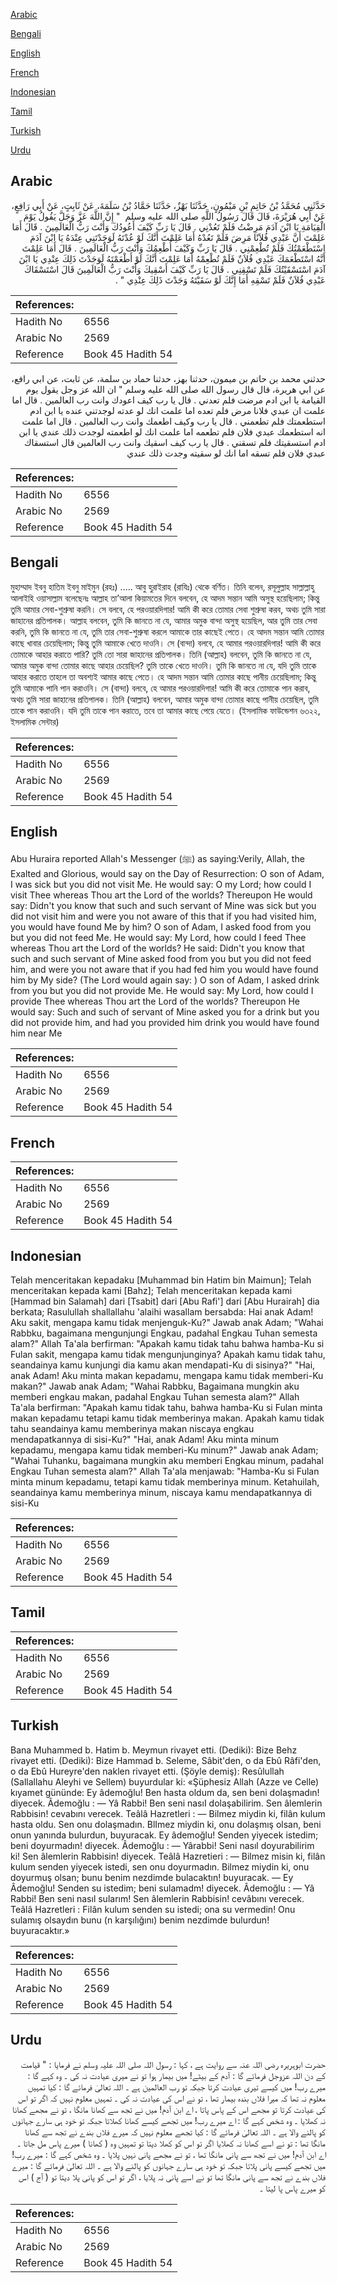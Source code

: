 [Arabic](#arabic)

[Bengali](#bengali)

[English](#english)

[French](#french)

[Indonesian](#indonesian)

[Tamil](#tamil)

[Turkish](#turkish)

[Urdu](#urdu)

## Arabic


<div dir="rtl" lang="ar" style={{fontSize:'larger',backgroundColor:'#f8f9fa',padding:20}}>
حَدَّثَنِي مُحَمَّدُ بْنُ حَاتِمِ بْنِ مَيْمُونٍ، حَدَّثَنَا بَهْزٌ، حَدَّثَنَا حَمَّادُ بْنُ سَلَمَةَ، عَنْ ثَابِتٍ، عَنْ أَبِي رَافِعٍ، عَنْ أَبِي هُرَيْرَةَ، قَالَ قَالَ رَسُولُ اللَّهِ صلى الله عليه وسلم ‏ "‏ إِنَّ اللَّهَ عَزَّ وَجَلَّ يَقُولُ يَوْمَ الْقِيَامَةِ يَا ابْنَ آدَمَ مَرِضْتُ فَلَمْ تَعُدْنِي ‏.‏ قَالَ يَا رَبِّ كَيْفَ أَعُودُكَ وَأَنْتَ رَبُّ الْعَالَمِينَ ‏.‏ قَالَ أَمَا عَلِمْتَ أَنَّ عَبْدِي فُلاَنًا مَرِضَ فَلَمْ تَعُدْهُ أَمَا عَلِمْتَ أَنَّكَ لَوْ عُدْتَهُ لَوَجَدْتَنِي عِنْدَهُ يَا ابْنَ آدَمَ اسْتَطْعَمْتُكَ فَلَمْ تُطْعِمْنِي ‏.‏ قَالَ يَا رَبِّ وَكَيْفَ أُطْعِمُكَ وَأَنْتَ رَبُّ الْعَالَمِينَ ‏.‏ قَالَ أَمَا عَلِمْتَ أَنَّهُ اسْتَطْعَمَكَ عَبْدِي فُلاَنٌ فَلَمْ تُطْعِمْهُ أَمَا عَلِمْتَ أَنَّكَ لَوْ أَطْعَمْتَهُ لَوَجَدْتَ ذَلِكَ عِنْدِي يَا ابْنَ آدَمَ اسْتَسْقَيْتُكَ فَلَمْ تَسْقِنِي ‏.‏ قَالَ يَا رَبِّ كَيْفَ أَسْقِيكَ وَأَنْتَ رَبُّ الْعَالَمِينَ قَالَ اسْتَسْقَاكَ عَبْدِي فُلاَنٌ فَلَمْ تَسْقِهِ أَمَا إِنَّكَ لَوْ سَقَيْتَهُ وَجَدْتَ ذَلِكَ عِنْدِي ‏"‏ ‏.‏
</div>
<div style={{backgroundColor:'#f8f9fa',padding:20, marginBottom: 10}}><table> <thead> <tr> <th>References:</th> <th></th> </tr> </thead> <tbody><tr><td>Hadith No</td><td>6556</td></tr><tr><td>Arabic No</td><td>2569</td></tr><tr><td>Reference</td><td>Book 45 Hadith 54</td></tr></tbody></table></div>


<div dir="rtl" lang="ar" style={{fontSize:'larger',backgroundColor:'#f8f9fa',padding:20}}>
حدثني محمد بن حاتم بن ميمون، حدثنا بهز، حدثنا حماد بن سلمة، عن ثابت، عن ابي رافع، عن ابي هريرة، قال قال رسول الله صلى الله عليه وسلم " ان الله عز وجل يقول يوم القيامة يا ابن ادم مرضت فلم تعدني . قال يا رب كيف اعودك وانت رب العالمين . قال اما علمت ان عبدي فلانا مرض فلم تعده اما علمت انك لو عدته لوجدتني عنده يا ابن ادم استطعمتك فلم تطعمني . قال يا رب وكيف اطعمك وانت رب العالمين . قال اما علمت انه استطعمك عبدي فلان فلم تطعمه اما علمت انك لو اطعمته لوجدت ذلك عندي يا ابن ادم استسقيتك فلم تسقني . قال يا رب كيف اسقيك وانت رب العالمين قال استسقاك عبدي فلان فلم تسقه اما انك لو سقيته وجدت ذلك عندي
</div>
<div style={{backgroundColor:'#f8f9fa',padding:20, marginBottom: 10}}><table> <thead> <tr> <th>References:</th> <th></th> </tr> </thead> <tbody><tr><td>Hadith No</td><td>6556</td></tr><tr><td>Arabic No</td><td>2569</td></tr><tr><td>Reference</td><td>Book 45 Hadith 54</td></tr></tbody></table></div>

## Bengali


<div dir="ltr" lang="bn" style={{fontSize:'larger',backgroundColor:'#f8f9fa',padding:20}}>
মুহাম্মাদ ইবনু হাতিম ইবনু মাইমুন (রহঃ) ..... আবু হুরাইরাহ (রাযিঃ) থেকে বর্ণিত। তিনি বলেন, রসূলুল্লাহ সাল্লাল্লাহু আলাইহি ওয়াসাল্লাম বলেছেনঃ আল্লাহ তা’আলা কিয়ামতের দিনে বলবেন, হে আদম সন্তান আমি অসুস্থ হয়েছিলাম; কিন্তু তুমি আমার সেবা-শুশ্রুষা করনি। সে বলবে, হে পরওয়ারদিগার! আমি কী করে তোমার সেবা শুশ্রুষা করব, অথচ তুমি সারা জাহানের প্রতিপালক। আল্লাহ বলবেন, তুমি কি জানতে না যে, আমার অমুক বান্দা অসুস্থ হয়েছিল, আর তুমি তার সেবা করনি, তুমি কি জানতে না যে, তুমি তার সেবা-শুশ্রুষা করলে আমাকে তার কাছেই পেতে। হে আদম সন্তান আমি তোমার কাছে খাবার চেয়েছিলাম; কিন্তু তুমি আমাকে খেতে দাওনি। সে (বান্দা) বলবে, হে আমার পরওয়ারদিগার! আমি কী করে তোমাকে আহার করাতে পারি? তুমি তো সারা জাহানের প্রতিপালক। তিনি (আল্লাহ) বলবেন, তুমি কি জানতে না যে, আমার অমুক বান্দা তোমার কাছে আহার চেয়েছিল? তুমি তাকে খেতে দাওনি। তুমি কি জানতে না যে, যদি তুমি তাকে আহার করাতে তাহলে তা অবশ্যই আমার কাছে পেতে। হে আদম সন্তান আমি তোমার কাছে পানীয় চেয়েছিলাম; কিন্তু তুমি আমাকে পানি পান করাওনি। সে (বান্দা) বলবে, হে আমার পরওয়ারদিগার! আমি কী করে তোমাকে পান করাব, অথচ তুমি সারা জাহানের প্রতিপালক। তিনি (আল্লাহ) বলবেন, আমার অমুক বান্দা তোমার কাছে পানীয় চেয়েছিল, তুমি তাকে পান করাওনি। যদি তুমি তাকে পান করাতে, তবে তা আমার কাছে পেয়ে যেতে। (ইসলামিক ফাউন্ডেশন ৬৩২২, ইসলামিক সেন্টার)
</div>
<div style={{backgroundColor:'#f8f9fa',padding:20, marginBottom: 10}}><table> <thead> <tr> <th>References:</th> <th></th> </tr> </thead> <tbody><tr><td>Hadith No</td><td>6556</td></tr><tr><td>Arabic No</td><td>2569</td></tr><tr><td>Reference</td><td>Book 45 Hadith 54</td></tr></tbody></table></div>

## English


<div dir="ltr" lang="en" style={{fontSize:'larger',backgroundColor:'#f8f9fa',padding:20}}>
Abu Huraira reported Allah's Messenger (ﷺ) as saying:Verily, Allah, the Exalted and Glorious, would say on the Day of Resurrection: O son of Adam, I was sick but you did not visit Me. He would say: O my Lord; how could I visit Thee whereas Thou art the Lord of the worlds? Thereupon He would say: Didn't you know that such and such servant of Mine was sick but you did not visit him and were you not aware of this that if you had visited him, you would have found Me by him? O son of Adam, I asked food from you but you did not feed Me. He would say: My Lord, how could I feed Thee whereas Thou art the Lord of the worlds? He said: Didn't you know that such and such servant of Mine asked food from you but you did not feed him, and were you not aware that if you had fed him you would have found him by My side? (The Lord would again say: ) O son of Adam, I asked drink from you but you did not provide Me. He would say: My Lord, how could I provide Thee whereas Thou art the Lord of the worlds? Thereupon He would say: Such and such of servant of Mine asked you for a drink but you did not provide him, and had you provided him drink you would have found him near Me
</div>
<div style={{backgroundColor:'#f8f9fa',padding:20, marginBottom: 10}}><table> <thead> <tr> <th>References:</th> <th></th> </tr> </thead> <tbody><tr><td>Hadith No</td><td>6556</td></tr><tr><td>Arabic No</td><td>2569</td></tr><tr><td>Reference</td><td>Book 45 Hadith 54</td></tr></tbody></table></div>

## French


<div dir="ltr" lang="fr" style={{fontSize:'larger',backgroundColor:'#f8f9fa',padding:20}}>

</div>
<div style={{backgroundColor:'#f8f9fa',padding:20, marginBottom: 10}}><table> <thead> <tr> <th>References:</th> <th></th> </tr> </thead> <tbody><tr><td>Hadith No</td><td>6556</td></tr><tr><td>Arabic No</td><td>2569</td></tr><tr><td>Reference</td><td>Book 45 Hadith 54</td></tr></tbody></table></div>

## Indonesian


<div dir="ltr" lang="id" style={{fontSize:'larger',backgroundColor:'#f8f9fa',padding:20}}>
Telah menceritakan kepadaku [Muhammad bin Hatim bin Maimun]; Telah menceritakan kepada kami [Bahz]; Telah menceritakan kepada kami [Hammad bin Salamah] dari [Tsabit] dari [Abu Rafi'] dari [Abu Hurairah] dia berkata; Rasulullah shallallahu 'alaihi wasallam bersabda: Hai anak Adam! Aku sakit, mengapa kamu tidak menjenguk-Ku?" Jawab anak Adam; "Wahai Rabbku, bagaimana mengunjungi Engkau, padahal Engkau Tuhan semesta alam?" Allah Ta'ala berfirman: "Apakah kamu tidak tahu bahwa hamba-Ku si Fulan sakit, mengapa kamu tidak mengunjunginya? Apakah kamu tidak tahu, seandainya kamu kunjungi dia kamu akan mendapati-Ku di sisinya?" "Hai, anak Adam! Aku minta makan kepadamu, mengapa kamu tidak memberi-Ku makan?" Jawab anak Adam; "Wahai Rabbku, Bagaimana mungkin aku memberi engkau makan, padahal Engkau Tuhan semesta alam?" Allah Ta'ala berfirman: "Apakah kamu tidak tahu, bahwa hamba-Ku si Fulan minta makan kepadamu tetapi kamu tidak memberinya makan. Apakah kamu tidak tahu seandainya kamu memberinya makan niscaya engkau mendapatkannya di sisi-Ku?" "Hai, anak Adam! Aku minta minum kepadamu, mengapa kamu tidak memberi-Ku minum?" Jawab anak Adam; "Wahai Tuhanku, bagaimana mungkin aku memberi Engkau minum, padahal Engkau Tuhan semesta alam?" Allah Ta'ala menjawab: "Hamba-Ku si Fulan minta minum kepadamu, tetapi kamu tidak memberinya minum. Ketahuilah, seandainya kamu memberinya minum, niscaya kamu mendapatkannya di sisi-Ku
</div>
<div style={{backgroundColor:'#f8f9fa',padding:20, marginBottom: 10}}><table> <thead> <tr> <th>References:</th> <th></th> </tr> </thead> <tbody><tr><td>Hadith No</td><td>6556</td></tr><tr><td>Arabic No</td><td>2569</td></tr><tr><td>Reference</td><td>Book 45 Hadith 54</td></tr></tbody></table></div>

## Tamil


<div dir="ltr" lang="ta" style={{fontSize:'larger',backgroundColor:'#f8f9fa',padding:20}}>

</div>
<div style={{backgroundColor:'#f8f9fa',padding:20, marginBottom: 10}}><table> <thead> <tr> <th>References:</th> <th></th> </tr> </thead> <tbody><tr><td>Hadith No</td><td>6556</td></tr><tr><td>Arabic No</td><td>2569</td></tr><tr><td>Reference</td><td>Book 45 Hadith 54</td></tr></tbody></table></div>

## Turkish


<div dir="ltr" lang="tr" style={{fontSize:'larger',backgroundColor:'#f8f9fa',padding:20}}>
Bana Muhammed b. Hatim b. Meymun rivayet etti. (Dediki): Bize Behz rivayet etti. (Dediki): Bize Hammad b. Seleme, Sâbit'den, o da Ebû Râfi'den, o da Ebû Hureyre'den naklen rivayet etti. (Şöyle demiş): Resûlullah (Sallallahu Aleyhi ve Sellem) buyurdular ki: «Şüphesiz Allah (Azze ve Celle) kıyamet gününde: Ey âdemoğlu! Ben hasta oldum da, sen beni dolaşmadın! diyecek. Âdemoğlu : — Yâ Rabbi! Ben seni nasıI dolaşabilirim. Sen âlemlerin Rabbisin! cevabını verecek. Teâlâ Hazretleri : — Bilmez miydin ki, filân kulum hasta oldu. Sen onu dolaşmadın. BlImez miydin ki, onu dolaşmış olsan, beni onun yanında bulurdun, buyuracak. Ey âdemoğlu! Senden yiyecek istedim; beni doyurmadın! diyecek. Âdemoğlu : — Yârabbi! Seni nasıl doyurabilirim ki! Sen âlemlerin Rabbisin! diyecek. Teâlâ Hazretieri : — Bilmez misin ki, filân kulum senden yiyecek istedi, sen onu doyurmadın. Bilmez miydin ki, onu doyurmuş olsan; bunu benim nezdimde bulacaktın! buyuracak. — Ey Âdemoğlu! Senden su istedim; beni sulamadm! diyecek. Âdemoğlu : — Yâ Rabbi! Ben seni nasıl sularım! Sen âlemlerin Rabbisin! cevâbını verecek. Teâlâ Hazretleri : Filân kulum senden su istedi; ona su vermedin! Onu sulamış olsaydın bunu (n karşılığını) benim nezdimde bulurdun! buyuracaktır.»
</div>
<div style={{backgroundColor:'#f8f9fa',padding:20, marginBottom: 10}}><table> <thead> <tr> <th>References:</th> <th></th> </tr> </thead> <tbody><tr><td>Hadith No</td><td>6556</td></tr><tr><td>Arabic No</td><td>2569</td></tr><tr><td>Reference</td><td>Book 45 Hadith 54</td></tr></tbody></table></div>

## Urdu


<div dir="rtl" lang="ur" style={{fontSize:'larger',backgroundColor:'#f8f9fa',padding:20}}>
حضرت ابوہریرہ رضی اللہ عنہ سے روایت ہے ، کہا : رسول اللہ صلی اللہ علیہ وسلم نے فرمایا : " قیامت کے دن اللہ عزوجل فرمائے گا : آدم کے بیٹے! میں بیمار ہوا تو نے میری عیادت نہ کی ۔ وہ کہے گا : میرے رب! میں کیسے تیری عیادت کرتا جبکہ تو رب العالمین ہے ۔ اللہ تعالیٰ فرمائے گا : کیا تمہیں معلوم نہ تھا کہ میرا فلاں بندہ بیمار تھا ، تو نے اس کی عیادت نہ کی ۔ تمہیں معلوم نہیں کہ اگر تو اس کی عیادت کرتا تو مجھے اس کے پاس پاتا ، اے ابن آدم! میں نے تجھ سے کھانا مانگا ، تو نے مجھے کھانا نہ کھلایا ۔ وہ شخص کہے گا : اے میرے رب! میں تجھے کیسے کھانا کھلاتا جبکہ تو خود ہی سارے جہانوں کو پالنے والا ہے ۔ اللہ تعالیٰ فرمائے گا : کیا تجھے معلوم نہیں کہ میرے فلاں بندے نے تجھ سے کھانا مانگا تھا : تو نے اسے کھانا نہ کھلایا اگر تو اس کو کھلا دیتا تو تمہیں وہ ( کھانا ) میرے پاس مل جاتا ۔ اے ابن آدم! میں نے تجھ سے پانی مانگا تھا ، تو نے مجھے پانی نہیں پلایا ۔ وہ شخص کہے گا : میرے رب! میں تجھے کیسے پانی پلاتا جبکہ تو خود ہی سارے جہانوں کو پالنے والا ہے ۔ اللہ تعالیٰ فرمائے گا : میرے فلاں بندے نے تجھ سے پانی مانگا تھا تو نے اسے پانی نہ پلایا ، اگر تو اس کو پانی پلا دیتا تو ( آج ) اس کو میرے پاس پا لیتا ۔
</div>
<div style={{backgroundColor:'#f8f9fa',padding:20, marginBottom: 10}}><table> <thead> <tr> <th>References:</th> <th></th> </tr> </thead> <tbody><tr><td>Hadith No</td><td>6556</td></tr><tr><td>Arabic No</td><td>2569</td></tr><tr><td>Reference</td><td>Book 45 Hadith 54</td></tr></tbody></table></div>